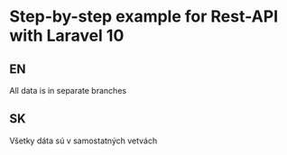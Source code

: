 # Step-by-step example for Rest-API with Laravel 10

## EN
All data is in separate branches

## SK
Všetky dáta sú v samostatných vetvách
